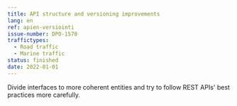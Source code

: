 ```yaml
---
title: API structure and versioning improvements
lang: en
ref: apien-versiointi
issue-number: DPO-1570
traffictypes:
  - Road traffic
  - Marine traffic
status: finished
date: 2022-01-01
---
```


Divide interfaces to more coherent entities and try to follow REST APIs' best practices more carefully.
